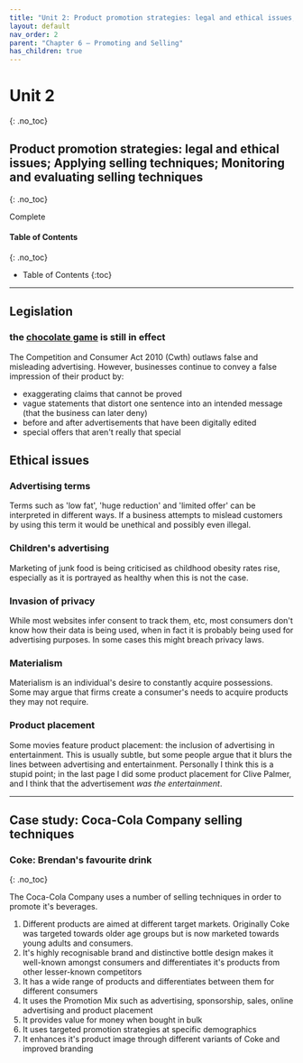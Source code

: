 ```yaml
---
title: "Unit 2: Product promotion strategies: legal and ethical issues; Applying selling techniques; Monitoring and evaluating selling techniques"
layout: default
nav_order: 2
parent: "Chapter 6 – Promoting and Selling"
has_children: true
---
```


# Unit 2
{: .no_toc}
## Product promotion strategies: legal and ethical issues; Applying selling techniques; Monitoring and evaluating selling techniques
{: .no_toc}

<label class="label label-green">Complete</label>

#### Table of Contents
{: .no_toc}

* Table of Contents
{:toc}

***

## Legislation
### the [chocolate game](ch1/unit3.html#legislation) is still in effect

The Competition and Consumer Act 2010 (Cwth) outlaws false and misleading advertising. However, businesses continue to convey a false impression of their product by:
- exaggerating claims that cannot be proved
- vague statements that distort one sentence into an intended message (that the business can later deny)
- before and after advertisements that have been digitally edited
- special offers that aren't really that special

## Ethical issues

### Advertising terms

Terms such as 'low fat', 'huge reduction' and 'limited offer' can be interpreted in different ways. If a business attempts to mislead customers by using this term it would be unethical and possibly even illegal. 

### Children's advertising

Marketing of junk food is being criticised as childhood obesity rates rise, especially as it is portrayed as healthy when this is not the case.

### Invasion of privacy

While most websites infer consent to track them, etc, most consumers don't know how their data is being used, when in fact it is probably being used for advertising purposes. In some cases this might breach privacy laws.

### Materialism

Materialism is an individual's desire to constantly acquire possessions. Some may argue that firms create a consumer's needs to acquire products they may not require.

### Product placement

Some movies feature product placement: the inclusion of advertising in entertainment. This is usually subtle, but some people argue that it blurs the lines between advertising and entertainment. Personally I think this is a stupid point; in the last page I did some product placement for Clive Palmer, and I think that the advertisement *was the entertainment*.

***

## Case study: Coca-Cola Company selling techniques
### Coke: Brendan's favourite drink
{: .no_toc}

The Coca-Cola Company uses a number of selling techniques in order to promote it's beverages.

1. Different products are aimed at different target markets. Originally Coke was targeted towards older age groups but is now marketed towards young adults and consumers.
2. It's highly recognisable brand and distinctive bottle design makes it well-known amongst consumers and differentiates it's products from other lesser-known competitors
3. It has a wide range of products and differentiates between them for different consumers
4. It uses the Promotion Mix such as advertising, sponsorship, sales, online advertising and product placement
5. It provides value for money when bought in bulk
6. It uses targeted promotion strategies at specific demographics
7. It enhances it's product image through different variants of Coke and improved branding